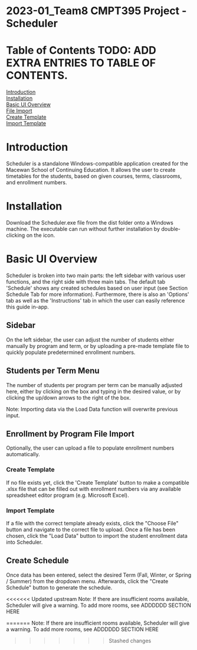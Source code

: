 # 2023-01_Team8 CMPT395 Project - Scheduler

# Table of Contents TODO: ADD EXTRA ENTRIES TO TABLE OF CONTENTS.

[Introduction](https://github.com/MacEwanCMPT395/2023-01_Team8/blob/main/README.md#introduction)  
[Installation](https://github.com/Nylia-in-C/2023-01_Team8/blob/main/README.md#installation)  
[Basic UI Overview](https://github.com/Nylia-in-C/2023-01_Team8/blob/main/README.md#basic-ui-overview)    
[File Import](https://github.com/Nylia-in-C/2023-01_Team8/blob/main/README.md#file-import)    
    [Create Template](https://github.com/Nylia-in-C/2023-01_Team8/blob/main/README.md#create-template)  
    [Import Template](https://github.com/Nylia-in-C/2023-01_Team8/blob/main/README.md#import-template)   

# Introduction
Scheduler is a standalone Windows-compatible application created for the Macewan School of Continuing Education. It allows the user to create timetables for the students, based on given courses, terms, classrooms, and enrollment numbers.  

# Installation
Download the Scheduler.exe file from the dist folder onto a Windows machine. The executable can run without further installation by double-clicking on the icon.  

# Basic UI Overview
Scheduler is broken into two main parts: the left sidebar with various user functions, and the right side with three main tabs. The default tab 'Schedule' shows any created schedules based on user input (see Section Schedule Tab for more information). Furthermore, there is also an 'Options' tab as well as the 'Instructions' tab in which the user can easily reference this guide in-app. 

## Sidebar
On the left sidebar, the user can adjust the number of students either manually by program and term, or by uploading a pre-made template file to quickly populate predetermined enrollment numbers.

## Students per Term Menu
The number of students per program per term can be manually adjusted here, either by clicking on the box and typing in the desired value, or by clicking the up/down arrows to the right of the box.  

Note: Importing data via the Load Data function will overwrite previous input.   

## Enrollment by Program File Import
Optionally, the user can upload a file to populate enrollment numbers automatically. 

### Create Template
If no file exists yet, click the 'Create Template' button to make a compatible .xlsx file that can be filled out with enrollment numbers via any available spreadsheet editor program (e.g. Microsoft Excel). 

### Import Template
If a file with the correct template already exists, click the "Choose File" button and navigate to the correct file to upload. Once a file has been chosen, click the "Load Data" button to import the student enrollment data into Scheduler. 

## Create Schedule
Once data has been entered, select the desired Term (Fall, Winter, or Spring / Summer) from the dropdown menu. Afterwards, click the "Create Schedule" button to generate the schedule. 

<<<<<<< Updated upstream
Note: If there are insufficient rooms available, Scheduler will give a warning. To add more rooms, see ADDDDDD SECTION HERE   

=======
Note: If there are insufficient rooms available, Scheduler will give a warning. To add more rooms, see ADDDDDD SECTION HERE   
>>>>>>> Stashed changes

